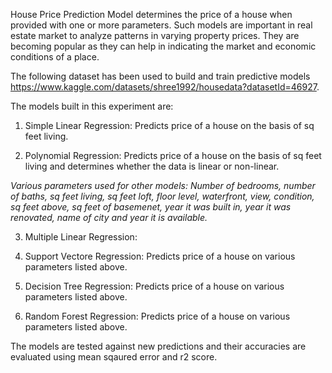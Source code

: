 House Price Prediction Model determines the price of a house when provided with one or more parameters. 
Such models are important in real estate market to analyze patterns in varying property prices. They are becoming popular as they can help in indicating the market and economic conditions of a place. 

The following dataset has been used to build and train predictive models https://www.kaggle.com/datasets/shree1992/housedata?datasetId=46927. 

The models built in this experiment are: 

1. Simple Linear Regression: Predicts price of a house on the basis of sq feet living. 

2. Polynomial Regression: Predicts price of a house on the basis of sq feet living and determines whether the data is linear or non-linear. 

*Various parameters used for other models: Number of bedrooms, number of baths, sq feet living, sq feet loft, 
floor level, waterfront, view, condition, sq feet above, sq feet of basemenet, year it was built in, year it was renovated, name of city and year it is available.*

3. Multiple Linear Regression: 

4. Support Vectore Regression: Predicts price of a house on various parameters listed above.

5. Decision Tree Regression: Predicts price of a house on various parameters listed above.

6. Random Forest Regression: Predicts price of a house on various parameters listed above.

The models are tested against new predictions and their accuracies are evaluated using mean sqaured error and r2 score. 
